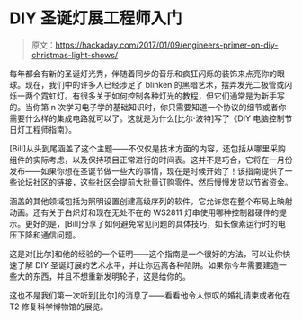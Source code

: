 # DIY 圣诞灯展工程师入门

> 原文：<https://hackaday.com/2017/01/09/engineers-primer-on-diy-christmas-light-shows/>

每年都会有新的圣诞灯光秀，伴随着同步的音乐和疯狂闪烁的装饰来点亮你的眼球。现在，我们中的许多人已经涉足了 blinken 的黑暗艺术，摆弄发光二极管或闪烁一两个霓虹灯。有很多关于如何控制各种灯光的教程，但它们通常是为新手写的。当你第 n 次学习电子学的基础知识时，你只需要知道一个协议的细节或者你需要什么样的集成电路就可以了。这就是为什么[比尔·波特]写了《DIY 电脑控制节日灯工程师指南》。

[Bill]从头到尾涵盖了这个主题——不仅仅是技术方面的内容，还包括从哪里采购组件的实际考虑，以及保持项目正常进行的时间表。这并不是巧合，它将在一月份发布——如果你想在圣诞节做一些大的事情，现在是时候开始了！该指南提供了一些论坛社区的链接，这些社区会提前大批量订购零件，然后慢慢发货以节省资金。

涵盖的其他领域包括为照明设置创建高级序列的软件，它允许您在整个布局上映射动画。还有关于白炽灯和现在无处不在的 WS2811 灯串使用哪种控制器硬件的提示。更好的是，[Bill]分享了如何避免常见问题的具体技巧，如长像素运行时的电压下降和通信问题。

这是对[比尔]和他的经验的一个证明——这个指南是一个很好的方法，可以让你快速了解 DIY 圣诞灯展的艺术水平，并让你远离各种陷阱。如果你今年需要建造一些大的东西，并且不想重新发明轮子，这是给你的。

这也不是我们第一次听到[比尔]的消息了——看看他令人惊叹的婚礼请柬或者他在 T2 修复科学博物馆的展览。
